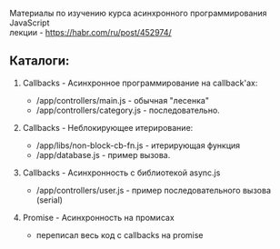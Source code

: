 Материалы по изучению курса асинхронного программирования JavaScript    
лекции - https://habr.com/ru/post/452974/  

## Каталоги:  
  1. Callbacks -  Асинхронное программирование на callback'ах:  
     * /app/controllers/main.js - обычная "лесенка"  
     * /app/controllers/category.js - последовательно.  

  2. Callbacks -  Неблокирующее итерирование:  
     * /app/libs/non-block-cb-fn.js - итерирующая функция  
     * /app/database.js - пример вызова.    

  3. Callbacks - Асинхронность с библиотекой async.js  
     * /app/controllers/user.js - пример последовательного вызова (serial)  

  4. Promise - Асинхронность на промисах
     * переписал весь код с callbacks на promise
